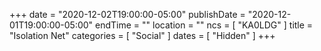 +++
date = "2020-12-02T19:00:00-05:00"
publishDate = "2020-12-01T19:00:00-05:00"
endTime = ""
location = ""
ncs = [ "KA0LDG" ]
title = "Isolation Net"
categories = [ "Social" ]
dates = [ "Hidden" ]
+++
